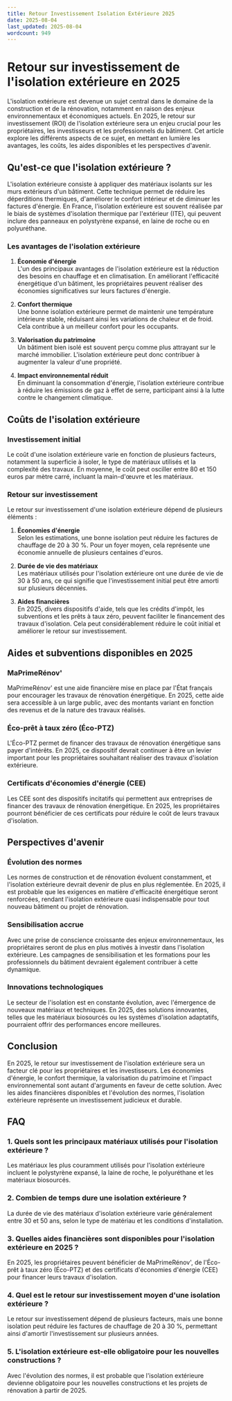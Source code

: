 ```yaml
---
title: Retour Investissement Isolation Extérieure 2025
date: 2025-08-04
last_updated: 2025-08-04
wordcount: 949
---
```


# Retour sur investissement de l'isolation extérieure en 2025

L'isolation extérieure est devenue un sujet central dans le domaine de la construction et de la rénovation, notamment en raison des enjeux environnementaux et économiques actuels. En 2025, le retour sur investissement (ROI) de l'isolation extérieure sera un enjeu crucial pour les propriétaires, les investisseurs et les professionnels du bâtiment. Cet article explore les différents aspects de ce sujet, en mettant en lumière les avantages, les coûts, les aides disponibles et les perspectives d'avenir.

## Qu'est-ce que l'isolation extérieure ?

L'isolation extérieure consiste à appliquer des matériaux isolants sur les murs extérieurs d'un bâtiment. Cette technique permet de réduire les déperditions thermiques, d'améliorer le confort intérieur et de diminuer les factures d'énergie. En France, l'isolation extérieure est souvent réalisée par le biais de systèmes d'isolation thermique par l'extérieur (ITE), qui peuvent inclure des panneaux en polystyrène expansé, en laine de roche ou en polyuréthane.

### Les avantages de l'isolation extérieure

1. **Économie d'énergie**  
   L'un des principaux avantages de l'isolation extérieure est la réduction des besoins en chauffage et en climatisation. En améliorant l'efficacité énergétique d'un bâtiment, les propriétaires peuvent réaliser des économies significatives sur leurs factures d'énergie.

2. **Confort thermique**  
   Une bonne isolation extérieure permet de maintenir une température intérieure stable, réduisant ainsi les variations de chaleur et de froid. Cela contribue à un meilleur confort pour les occupants.

3. **Valorisation du patrimoine**  
   Un bâtiment bien isolé est souvent perçu comme plus attrayant sur le marché immobilier. L'isolation extérieure peut donc contribuer à augmenter la valeur d'une propriété.

4. **Impact environnemental réduit**  
   En diminuant la consommation d'énergie, l'isolation extérieure contribue à réduire les émissions de gaz à effet de serre, participant ainsi à la lutte contre le changement climatique.

## Coûts de l'isolation extérieure

### Investissement initial

Le coût d'une isolation extérieure varie en fonction de plusieurs facteurs, notamment la superficie à isoler, le type de matériaux utilisés et la complexité des travaux. En moyenne, le coût peut osciller entre 80 et 150 euros par mètre carré, incluant la main-d'œuvre et les matériaux.

### Retour sur investissement

Le retour sur investissement d'une isolation extérieure dépend de plusieurs éléments :

1. **Économies d'énergie**  
   Selon les estimations, une bonne isolation peut réduire les factures de chauffage de 20 à 30 %. Pour un foyer moyen, cela représente une économie annuelle de plusieurs centaines d'euros.

2. **Durée de vie des matériaux**  
   Les matériaux utilisés pour l'isolation extérieure ont une durée de vie de 30 à 50 ans, ce qui signifie que l'investissement initial peut être amorti sur plusieurs décennies.

3. **Aides financières**  
   En 2025, divers dispositifs d'aide, tels que les crédits d'impôt, les subventions et les prêts à taux zéro, peuvent faciliter le financement des travaux d'isolation. Cela peut considérablement réduire le coût initial et améliorer le retour sur investissement.

## Aides et subventions disponibles en 2025

### MaPrimeRénov'

MaPrimeRénov' est une aide financière mise en place par l'État français pour encourager les travaux de rénovation énergétique. En 2025, cette aide sera accessible à un large public, avec des montants variant en fonction des revenus et de la nature des travaux réalisés.

### Éco-prêt à taux zéro (Éco-PTZ)

L'Éco-PTZ permet de financer des travaux de rénovation énergétique sans payer d'intérêts. En 2025, ce dispositif devrait continuer à être un levier important pour les propriétaires souhaitant réaliser des travaux d'isolation extérieure.

### Certificats d'économies d'énergie (CEE)

Les CEE sont des dispositifs incitatifs qui permettent aux entreprises de financer des travaux de rénovation énergétique. En 2025, les propriétaires pourront bénéficier de ces certificats pour réduire le coût de leurs travaux d'isolation.

## Perspectives d'avenir

### Évolution des normes

Les normes de construction et de rénovation évoluent constamment, et l'isolation extérieure devrait devenir de plus en plus réglementée. En 2025, il est probable que les exigences en matière d'efficacité énergétique seront renforcées, rendant l'isolation extérieure quasi indispensable pour tout nouveau bâtiment ou projet de rénovation.

### Sensibilisation accrue

Avec une prise de conscience croissante des enjeux environnementaux, les propriétaires seront de plus en plus motivés à investir dans l'isolation extérieure. Les campagnes de sensibilisation et les formations pour les professionnels du bâtiment devraient également contribuer à cette dynamique.

### Innovations technologiques

Le secteur de l'isolation est en constante évolution, avec l'émergence de nouveaux matériaux et techniques. En 2025, des solutions innovantes, telles que les matériaux biosourcés ou les systèmes d'isolation adaptatifs, pourraient offrir des performances encore meilleures.

## Conclusion

En 2025, le retour sur investissement de l'isolation extérieure sera un facteur clé pour les propriétaires et les investisseurs. Les économies d'énergie, le confort thermique, la valorisation du patrimoine et l'impact environnemental sont autant d'arguments en faveur de cette solution. Avec les aides financières disponibles et l'évolution des normes, l'isolation extérieure représente un investissement judicieux et durable.

## FAQ

### 1. Quels sont les principaux matériaux utilisés pour l'isolation extérieure ?

Les matériaux les plus couramment utilisés pour l'isolation extérieure incluent le polystyrène expansé, la laine de roche, le polyuréthane et les matériaux biosourcés.

### 2. Combien de temps dure une isolation extérieure ?

La durée de vie des matériaux d'isolation extérieure varie généralement entre 30 et 50 ans, selon le type de matériau et les conditions d'installation.

### 3. Quelles aides financières sont disponibles pour l'isolation extérieure en 2025 ?

En 2025, les propriétaires peuvent bénéficier de MaPrimeRénov', de l'Éco-prêt à taux zéro (Éco-PTZ) et des certificats d'économies d'énergie (CEE) pour financer leurs travaux d'isolation.

### 4. Quel est le retour sur investissement moyen d'une isolation extérieure ?

Le retour sur investissement dépend de plusieurs facteurs, mais une bonne isolation peut réduire les factures de chauffage de 20 à 30 %, permettant ainsi d'amortir l'investissement sur plusieurs années.

### 5. L'isolation extérieure est-elle obligatoire pour les nouvelles constructions ?

Avec l'évolution des normes, il est probable que l'isolation extérieure devienne obligatoire pour les nouvelles constructions et les projets de rénovation à partir de 2025.